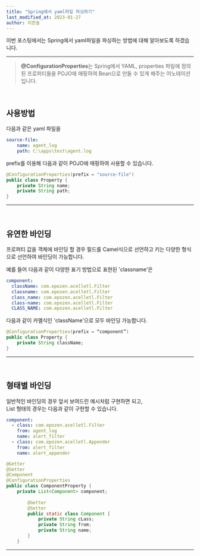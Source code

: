 ```yaml
---
title: "Spring에서 yaml파일 파싱하기"
last_modified_at: 2023-01-27
author: 이한솔
---
```


이번 포스팅에서는 Spring에서 yaml파일을 파싱하는 방법에 대해 알아보도록 하겠습니다.

---
> **@ConfigurationProperties**는 Spring에서 YAML, properties 파일에 정의된 프로퍼티들을 POJO에 매핑하여 Bean으로 만들 수 있게 해주는 어노테이션입니다.

<br>

## 사용방법
다음과 같은 yaml 파일을
```yaml
source-file:
    name: agent_log
    path: C:\apps\test\agent.log
```
prefix를 이용해 다음과 같이 POJO에 매핑하여 사용할 수 있습니다.
```java
@ConfigurationProperties(prefix = "source-file")
public class Property {
    private String name;
    private String path;
}
```
---
<br>

## 유연한 바인딩
프로퍼티 값을 객체에 바인딩 할 경우 필드를 Camel식으로 선언하고 키는 다양한 형식으로 선언하여 바인딩이 가능합니다.

예를 들어 다음과 같이 다양한 표기 방법으로 표현된 'classname'은
```yaml
component:
  className: com.epozen.acelletl.Filter
  classname: com.epozen.acelletl.Filter
  class_name: com.epozen.acelletl.Filter
  class-name: com.epozen.acelletl.Filter
  CLASS_NAME: com.epozen.acelletl.Filter
```
다음과 같이 카멜식인 'className'으로 모두 바인딩 가능합니다.
```java
@ConfigurationProperties(prefix = “component”)
public class Property {
    private String className;
}
```
---
<br>

## 형태별 바인딩
일반적인 바인딩의 경우 앞서 보여드린 예시처럼 구현하면 되고,<br>
List 형태의 경우는 다음과 같이 구현할 수 있습니다.
```yaml
component:  
  - class: com.epozen.acelletl.Filter
    from: agent_log
    name: alert_filter
  - class: com.epozen.acelletl.Appender
	from: alert_filter
	name: alert_appender
```
```java
@Getter
@Setter
@Component
@ConfigurationProperties
public class ComponentProperty {
	private List<Component> component;    
		
		@Getter    
		@Setter    
		public static class Component {        
			private String cLass;     
			private String from;      
			private String name;    
		}
	}
```

---

